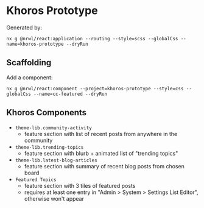 # Khoros Prototype

Generated by:

```
nx g @nrwl/react:application --routing --style=scss --globalCss --name=khoros-prototype --dryRun
```

## Scaffolding

Add a component:

```
nx g @nrwl/react:component --project=khoros-prototype --style=css --globalCss --name=cc-featured --dryRun
```

## Khoros Components

- `theme-lib.community-activity`
  - feature section with list of recent posts from anywhere in the community
- `theme-lib.trending-topics`
  - feature section with blurb + animated list of "trending topics"
- `theme-lib.latest-blog-articles`
  - feature section with summary of recent blog posts from chosen board
- `Featured Topics`
  - feature section with 3 tiles of featured posts
  - requires at least one entry in "Admin > System > Settings List Editor", otherwise won't appear
 